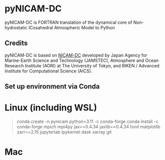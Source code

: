 # pyNICAM-DC

pyNICAM-DC is FORTRAN translation of the dynamical core of Non-hydrostatic ICosahedral Atmospheric Model to Python

## Credits
pyNICAM-DC is based on [NICAM-DC](http://r-ccs-climate.riken.jp/nicam-dc/) developed by Japan Agency for Marine-Earth Science and Technology (JAMSTEC), Atmosphere and Ocean Research Institute (AORI) at The University of Tokyo, and RIKEN / Advanced Institute for Computational Science (AICS).

## Set up environment via Conda 

# Linux (including WSL)
> conda create -n pynicam python=3.11 -c conda-forge
> conda install -c conda-forge mpich mpi4py jax==0.4.34 jaxlib==0.4.34 toml matplotlib zarr==2.15 jupyterlab ipykernel dask xarray git

# Mac

